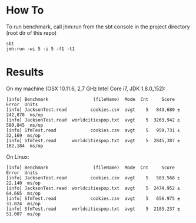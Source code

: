 # How To

To run benchmark, call jhm:run from the sbt console in the project directory (root dir of this repo)

```
sbt
jmh:run -wi 5 -i 5 -f1 -t1
```

# Results

On my machine (OSX 10.11.6, 2,7 GHz Intel Core i7, JDK 1.8.0_152):


```
[info] Benchmark                 (fileName)  Mode  Cnt     Score     Error  Units
[info] JacksonTest.read         cookies.csv  avgt    5   843,680 ± 242,878  ms/op
[info] JacksonTest.read  worldcitiespop.txt  avgt    5  3263,942 ± 580,845  ms/op
[info] SfmTest.read             cookies.csv  avgt    5   959,731 ±  32,169  ms/op
[info] SfmTest.read      worldcitiespop.txt  avgt    5  2845,387 ± 162,184  ms/op
```

On Linux:

```
[info] Benchmark                 (fileName)  Mode  Cnt     Score    Error  Units
[info] JacksonTest.read         cookies.csv  avgt    5   583.568 ± 22.140  ms/op
[info] JacksonTest.read  worldcitiespop.txt  avgt    5  2474.952 ± 64.665  ms/op
[info] SfmTest.read             cookies.csv  avgt    5   656.975 ± 31.024  ms/op
[info] SfmTest.read      worldcitiespop.txt  avgt    5  2183.237 ± 51.007  ms/op
```
